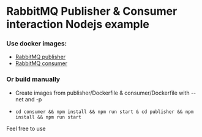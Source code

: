 # RabbitMQ Publisher & Consumer interaction Nodejs example

### Use docker images:
- [RabbitMQ publisher](https://hub.docker.com/repository/docker/dendydroid/rabbitmq-publisher)
- [RabbitMQ consumer](https://hub.docker.com/repository/docker/dendydroid/rabbitmq-consumer)

### Or build manually

  - Create images from publisher/Dockerfile & consumer/Dockerfile with --net and -p

  - `cd consumer && npm install && npm run start & cd publisher && npm install && npm run start`

Feel free to use
